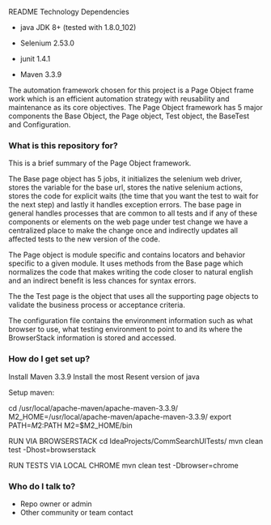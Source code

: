 README 
Technology
Dependencies
* java JDK 8+ (tested with 1.8.0_102)

* Selenium 2.53.0

* junit 1.4.1 

* Maven 3.3.9



The automation framework chosen for this project is a Page Object frame work which is an efficient automation strategy with reusability and maintenance as its core objectives.  The Page Object framework has 5 major components the Base Object, the Page object, Test object, the BaseTest and Configuration.

### What is this repository for? ###

This is a brief summary of the Page Object framework.  



The Base page object has 5 jobs, it initializes the selenium web driver, stores the variable for the base url, stores the native selenium actions, stores the code for explicit waits (the time that you want the test to wait for the next step) and lastly it handles exception errors. The base page in general handles processes that are common to all tests and if any of these components or elements on the web page under test change we have a centralized place to make the change once and indirectly updates all affected tests to the new version of the code.

The Page object is module specific and contains locators and behavior specific to a given module.  It uses methods from the Base page which normalizes the code that makes writing the code closer to natural english and an indirect benefit is less chances for syntax errors. 

The the Test page is the object that uses all the supporting page objects to validate the business process or acceptance criteria.  

The configuration file contains the environment information such as what browser to use, what testing environment to point to and its where the BrowserStack information is stored and accessed.  

### How do I get set up? ###

Install Maven 3.3.9
Install the most Resent version of java

Setup maven:

cd /usr/local/apache-maven/apache-maven-3.3.9/
M2_HOME=/usr/local/apache-maven/apache-maven-3.3.9/
export PATH=$M2:$PATH
M2=$M2_HOME/bin

RUN VIA BROWSERSTACK
cd IdeaProjects/CommSearchUITests/
mvn clean test -Dhost=browserstack

RUN TESTS VIA LOCAL CHROME
mvn clean test -Dbrowser=chrome


### Who do I talk to? ###

* Repo owner or admin
* Other community or team contact